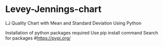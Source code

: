 # Levey-Jennings-chart
LJ Quality Chart with Mean and Standard Deviation Using Python


Installation of python packages required
Use pip install command
Search for packages
#https://pypi.org/
